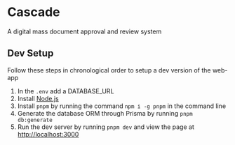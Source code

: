 # Cascade

A digital mass document approval and review system

## Dev Setup

Follow these steps in chronological order to setup a dev version of the web-app

1. In the `.env` add a DATABASE_URL
2. Install [Node.js](https://nodejs.org/en)
3. Install `pnpm` by running the command `npm i -g pnpm` in the command line
4. Generate the database ORM through Prisma by running `pnpm db:generate`
5. Run the dev server by running `pnpm dev` and view the page at [http://localhost:3000](http://localhost:3000)
